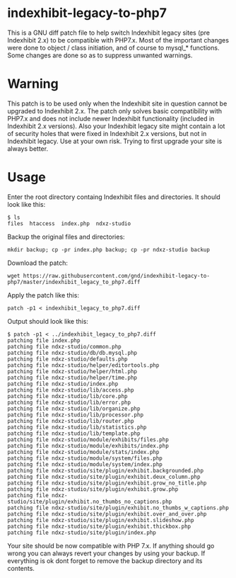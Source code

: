 # indexhibit-legacy-to-php7

This is a GNU diff patch file to help switch Indexhibit legacy sites (pre Indexhibit 2.x) to be compatible with PHP7.x. 
Most of the important changes were done to object / class initiation, and of course to mysql_* functions. 
Some changes are done so as to suppress unwanted warnings.

# Warning
This patch is to be used only when the Indexhibit site in question cannot be upgraded to Indexhibit 2.x. The patch only solves basic compatibility with PHP7.x and does not include newer Indexhibit functionality (included in Indexhibit 2.x versions). Also your Indexhibit legacy site might contain a lot of security holes that were fixed in Indexhibit 2.x versions, but not in Indexhibit legacy. Use at your own risk. Trying to first upgrade your site is always better. 

# Usage
Enter the root directory containg Indexhibit files and directories. It should look like this: 
```
$ ls
files  htaccess  index.php  ndxz-studio
```
Backup the original files and directories:
```
mkdir backup; cp -pr index.php backup; cp -pr ndxz-studio backup
```
Download the patch:
```
wget https://raw.githubusercontent.com/gnd/indexhibit-legacy-to-php7/master/indexhibit_legacy_to_php7.diff
```
Apply the patch like this:
```
patch -p1 < indexhibit_legacy_to_php7.diff
```
Output should look like this:
```
$ patch -p1 < ../indexhibit_legacy_to_php7.diff 
patching file index.php
patching file ndxz-studio/common.php
patching file ndxz-studio/db/db.mysql.php
patching file ndxz-studio/defaults.php
patching file ndxz-studio/helper/editortools.php
patching file ndxz-studio/helper/html.php
patching file ndxz-studio/helper/time.php
patching file ndxz-studio/index.php
patching file ndxz-studio/lib/access.php
patching file ndxz-studio/lib/core.php
patching file ndxz-studio/lib/error.php
patching file ndxz-studio/lib/organize.php
patching file ndxz-studio/lib/processor.php
patching file ndxz-studio/lib/router.php
patching file ndxz-studio/lib/statistics.php
patching file ndxz-studio/lib/template.php
patching file ndxz-studio/module/exhibits/files.php
patching file ndxz-studio/module/exhibits/index.php
patching file ndxz-studio/module/stats/index.php
patching file ndxz-studio/module/system/files.php
patching file ndxz-studio/module/system/index.php
patching file ndxz-studio/site/plugin/exhibit.backgrounded.php
patching file ndxz-studio/site/plugin/exhibit.deux_column.php
patching file ndxz-studio/site/plugin/exhibit.grow_no_title.php
patching file ndxz-studio/site/plugin/exhibit.grow.php
patching file ndxz-studio/site/plugin/exhibit.no_thumbs_no_captions.php
patching file ndxz-studio/site/plugin/exhibit.no_thumbs_w_captions.php
patching file ndxz-studio/site/plugin/exhibit.over_and_over.php
patching file ndxz-studio/site/plugin/exhibit.slideshow.php
patching file ndxz-studio/site/plugin/exhibit.thickbox.php
patching file ndxz-studio/site/plugin/index.php
```
Your site should be now compatible with PHP 7.x. If anything should go wrong you can always revert your changes by using your backup. If everything is ok dont forget to remove the backup directory and its contents.
